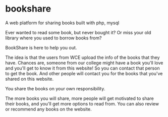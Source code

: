 # bookshare
A web platform for sharing books built with php, mysql

Ever wanted to read some book, but never bought it? Or miss your old library where you used to borrow books from?

BookShare is here to help you out.

The idea is that the users from WCE upload the info of the books that they have. Chances are, someone from our college might have a book you'll love and you'll get to know it from this website! So you can contact that person to get the book. And other people will contact you for the books that you've shared on this website.

You share the books on your own responsibility.

The more books you will share, more people will get motivated to share their books, and you'll get more options to read from. 
You can also review or recommend any books on the website.

